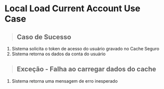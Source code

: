 # Local Load Current Account Use Case

> ## Caso de Sucesso

1. Sistema solicita o token de acesso do usuário gravado no Cache Seguro
2. Sistema retorna os dados da conta do usuário

> ## Exceção - Falha ao carregar dados do cache

1. Sistema retorna uma mensagem de erro inesperado
